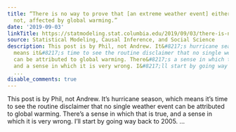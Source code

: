 ```yaml
---
title: “There is no way to prove that [an extreme weather event] either was, or was
  not, affected by global warming.”
date: '2019-09-03'
linkTitle: https://statmodeling.stat.columbia.edu/2019/09/03/there-is-no-way-to-prove-that-an-extreme-weather-event-either-was-or-was-not-affected-by-global-warming/
source: Statistical Modeling, Causal Inference, and Social Science
description: This post is by Phil, not Andrew. It&#8217;s hurricane season, which
  means it&#8217;s time to see the routine disclaimer that no single weather event
  can be attributed to global warming. There&#8217;s a sense in which that is true,
  and a sense in which it is very wrong. I&#8217;ll start by going way back to 2005.
  ...
disable_comments: true
---
```

This post is by Phil, not Andrew. It&#8217;s hurricane season, which means it&#8217;s time to see the routine disclaimer that no single weather event can be attributed to global warming. There&#8217;s a sense in which that is true, and a sense in which it is very wrong. I&#8217;ll start by going way back to 2005. ...